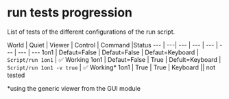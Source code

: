 # run tests progression
List of tests of the different configurations of the run script.

World | Quiet | Viewer | Control | Command |Status
--- | ---| --- | --- | --- | --- | --- | ---
1on1 | Defaut=False | Defaut=False | Defaut=Keyboard | `Script/run 1on1` | :white_check_mark: Working
1on1 | Defaut=False | True | Defult=Keyboard | `Script/run 1on1 -v true` | :white_check_mark: Working*
1on1 | True | True | Keyboard || not tested


*using the generic viewer from the GUI module
